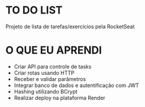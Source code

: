# TO DO LIST
Projeto de lista de tarefas/exercícios pela RocketSeat

# O QUE EU APRENDI
* Criar API para controle de tasks
* Criar rotas usando HTTP
* Receber e validar parâmetros
* Integrar banco de dados e autentificação com JWT
* Hashing utilizando BCrypt
* Realizar deploy na plataforma Render
